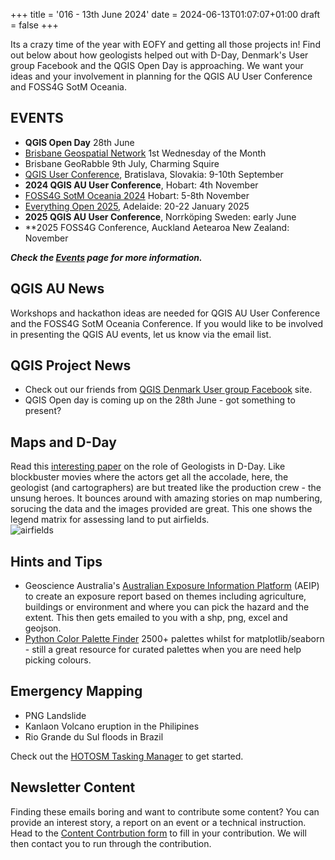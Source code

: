 +++
title = '016 - 13th June 2024'
date = 2024-06-13T01:07:07+01:00
draft = false
+++


Its a crazy time of the year with EOFY and getting all those projects in! Find out below about how geologists helped out with D-Day, Denmark's User group Facebook and the QGIS Open Day is approaching. We want your ideas and your involvement in planning for the QGIS AU User Conference and FOSS4G SotM Oceania.

## EVENTS 
- **QGIS Open Day** 28th June
- [Brisbane Geospatial Network](https://www.linkedin.com/groups/4182934/) 1st Wednesday of the Month 
-  Brisbane GeoRabble 9th July, Charming Squire
-  [QGIS User Conference](https://uc2024.qgis.sk/), Bratislava, Slovakia: 9-10th September  
- **2024 QGIS AU User Conference**, Hobart: 4th November  
-  [FOSS4G SotM Oceania 2024](https://2024.foss4g-oceania.org/) Hobart: 5-8th November
- [Everything Open 2025](https://2025.everythingopen.au/), Adelaide: 20-22 January 2025
- **2025 QGIS AU User Conference**, Norrköping Sweden: early June
- **2025 FOSS4G Conference, Auckland Aetearoa New Zealand: November

***Check the [Events](https://qgis-australia.org/events/) page for more information.***  

## QGIS AU News
Workshops and hackathon ideas are needed for QGIS AU User Conference and the FOSS4G SotM Oceania Conference. If you would like to be involved in presenting the QGIS AU events, let us know via the email list. 

## QGIS Project News
- Check out our friends from [QGIS Denmark User group Facebook](https://www.facebook.com/groups/1635564446702874/) site.  
- QGIS Open day is coming up on the 28th June - got something to present? 

## Maps and D-Day
Read this [interesting paper](https://geologyglasgow.org.uk/docs/017_283__specialistmapsprepared_1402305576.pdf) on the role of Geologists in D-Day. Like blockbuster movies where the actors get all the accolade, here, the geologist (and cartographers) are but treated like the production crew - the unsung heroes. It bounces around with amazing stories on map numbering, sorucing the data and the images provided are great. This one shows the legend matrix for assessing land to put airfields.  
![airfields](/images/dday_airfield.png)

## Hints and Tips
- Geoscience Australia's [Australian Exposure Information Platform](https://www.aeip.ga.gov.au/) (AEIP) to create an exposure report based on themes including agriculture, buildings or environment and where you can pick the hazard and the extent. This then gets emailed to you with a shp, png, excel and geojson. 
- [Python Color Palette Finder](https://python-graph-gallery.com/color-palette-finder/) 2500+ palettes whilst for matplotlib/seaborn - still a great resource for curated palettes when you are need help picking colours. 

## Emergency Mapping
- PNG Landslide
- Kanlaon Volcano eruption in the Philipines
- Rio Grande du Sul floods in Brazil

Check out the [HOTOSM Tasking Manager](https://tasks.hotosm.org/explore) to get started. 

## Newsletter Content
Finding these emails boring and want to contribute some content? You can provide an interest story, a report on an event or a technical instruction. Head to the [Content Contrbution form](https://forms.gle/2DPXq5Y8wqnc7KhS8) to fill in your contribution. We will then contact you to run through the contribution. 
